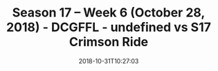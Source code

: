 ---
title: Season 17 – Week 6 (October 28, 2018) - DCGFFL - undefined vs S17 Crimson Ride
teams-score:
- team: ''
  score:
- team: _teams/s17-crimson.md
  score: 31
mvp: N. Eckert (P. Blue), B. McFarland (Crimson)
game-ball: E. Porter (P. Blue), L. Walton (Crimson)
sportsperson: MA Keifer (P. Blue), C. Roth (Crimson)
season: 17
week: 6
date: '2018-10-31T10:27:03'
pageid: season-17-week-6-october-28-2018-6700-vs-6691
---